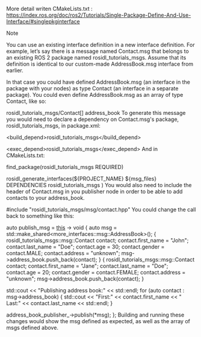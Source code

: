 More detail writen CMakeLists.txt :
https://index.ros.org/doc/ros2/Tutorials/Single-Package-Define-And-Use-Interface/#singlepkginterface

Note

You can use an existing interface definition in a new interface definition. For example, let’s say there is a message named Contact.msg that belongs to an existing ROS 2 package named rosidl_tutorials_msgs. Assume that its definition is identical to our custom-made AddressBook.msg interface from earlier.

In that case you could have defined AddressBook.msg (an interface in the package with your nodes) as type Contact (an interface in a separate package). You could even define AddressBook.msg as an array of type Contact, like so:

rosidl_tutorials_msgs/Contact[] address_book
To generate this message you would need to declare a dependency on Contact.msg's package, rosidl_tutorials_msgs, in package.xml:

<build_depend>rosidl_tutorials_msgs</build_depend>

<exec_depend>rosidl_tutorials_msgs</exec_depend>
And in CMakeLists.txt:

find_package(rosidl_tutorials_msgs REQUIRED)

rosidl_generate_interfaces(${PROJECT_NAME}
  ${msg_files}
  DEPENDENCIES rosidl_tutorials_msgs
)
You would also need to include the header of Contact.msg in you publisher node in order to be able to add contacts to your address_book.

#include "rosidl_tutorials_msgs/msg/contact.hpp"
You could change the call back to something like this:

auto publish_msg = [this]() -> void {
   auto msg = std::make_shared<more_interfaces::msg::AddressBook>();
   {
     rosidl_tutorials_msgs::msg::Contact contact;
     contact.first_name = "John";
     contact.last_name = "Doe";
     contact.age = 30;
     contact.gender = contact.MALE;
     contact.address = "unknown";
     msg->address_book.push_back(contact);
   }
   {
     rosidl_tutorials_msgs::msg::Contact contact;
     contact.first_name = "Jane";
     contact.last_name = "Doe";
     contact.age = 20;
     contact.gender = contact.FEMALE;
     contact.address = "unknown";
     msg->address_book.push_back(contact);
   }

   std::cout << "Publishing address book:" << std::endl;
   for (auto contact : msg->address_book) {
     std::cout << "First:" << contact.first_name << "  Last:" << contact.last_name <<
       std::endl;
   }

   address_book_publisher_->publish(*msg);
 };
Building and running these changes would show the msg defined as expected, as well as the array of msgs defined above.